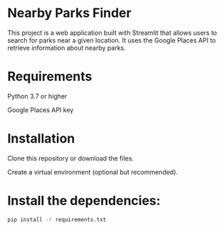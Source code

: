 # Nearby Parks Finder
This project is a web application built with Streamlit that allows users to search for parks near a given location. It uses the Google Places API to retrieve information about nearby parks.

# Requirements
Python 3.7 or higher

Google Places API key

# Installation
Clone this repository or download the files.

Create a virtual environment (optional but recommended).

# Install the dependencies:
```bash
pip install -r requirements.txt
